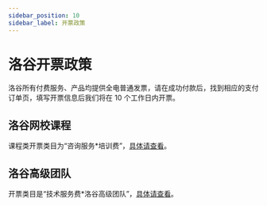 ```yaml
---
sidebar_position: 10
sidebar_label: 开票政策
---
```

# 洛谷开票政策

洛谷所有付费服务、产品均提供全电普通发票，请在成功付款后，找到相应的支付订单页，填写开票信息后我们将在 10 个工作日内开票。

## 洛谷网校课程

课程类开票类目为“咨询服务\*培训费”，[具体请查看](course-enroll.md#15申请开票-step-15)。

## 洛谷高级团队

开票类目是“技术服务费\*洛谷高级团队”，[具体请查看](../luogu/team/premium.md#六发票说明)。